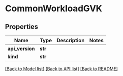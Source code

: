 # CommonWorkloadGVK

## Properties
Name | Type | Description | Notes
------------ | ------------- | ------------- | -------------
**api_version** | **str** |  | 
**kind** | **str** |  | 

[[Back to Model list]](../README.md#documentation-for-models) [[Back to API list]](../README.md#documentation-for-api-endpoints) [[Back to README]](../README.md)

